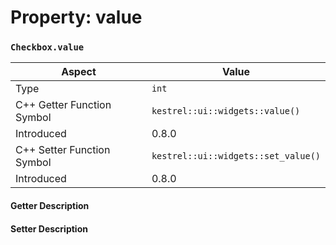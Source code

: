 
# Property: value
### `Checkbox.value`

| Aspect | Value |
| --- | --- |
| Type | `int` |
| C++ Getter Function Symbol | `kestrel::ui::widgets::value()` |
| Introduced | 0.8.0 |
| C++ Setter Function Symbol | `kestrel::ui::widgets::set_value()` |
| Introduced | 0.8.0 |

#### Getter Description

#### Setter Description

